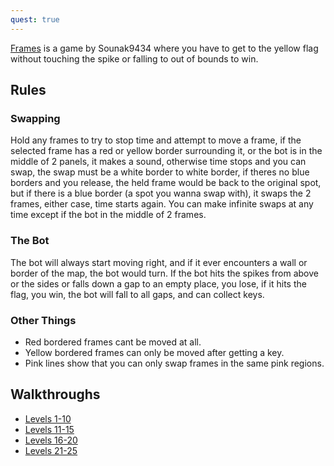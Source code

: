 ```yaml
---
quest: true
---
```


[Frames](https://fancade.page.link/YGY3) is a game by Sounak9434 where you have to get to the yellow flag without touching the spike or falling to out of bounds to win.

## Rules
### Swapping

Hold any frames to try to stop time and attempt to move a frame, if the selected frame has a red or yellow border surrounding it, or the bot is in the middle of 2 panels, it makes a sound, otherwise time stops and you can swap, the swap must be a white border to white border, if theres no blue borders and you release, the held frame would be back to the original spot, but if there is a blue border (a spot you wanna swap with), it swaps the 2 frames, either case, time starts again. You can make infinite swaps at any time except if the bot in the middle of 2 frames.

### The Bot

The bot will always start moving right, and if it ever encounters a wall or border of the map, the bot would turn. If the bot hits the spikes from above or the sides or falls down a gap to an empty place, you lose, if it hits the flag, you win, the bot will fall to all gaps, and can collect keys.

### Other Things

* Red bordered frames cant be moved at all.
* Yellow bordered frames can only be moved after getting a key.
* Pink lines show that you can only swap frames in the same pink regions.

## Walkthroughs

* [Levels 1-10](https://youtube.com/watch?v=EEwFU1zNrdQ)
* [Levels 11-15](https://youtube.com/watch?v=RbTz7S68htE)
* [Levels 16-20](https://youtube.com/watch?v=_NstV9cHHMs)
* [Levels 21-25](https://youtube.com/watch?v=0fBpVVL41F8)

